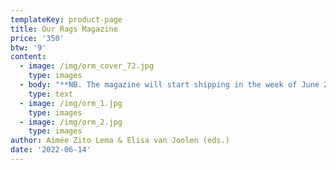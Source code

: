 ```yaml
---
templateKey: product-page
title: Our Rags Magazine
price: '350'
btw: '9'
content:
  - image: /img/orm_cover_72.jpg
    type: images
  - body: "**NB. The magazine will start shipping in the week of June 27th.**\n\nImagine what a fashion magazine would look like in 400 years. In a world with no natural resources left, transformation and recycling are the only way forward.\r\n\n\r\n\n_Our Rags Magazine_ is a collaborative project that investigates transformative processes, proposing new forms of collective production aimed at the reuse of discarded clothing and textiles. The project and resulting magazine question consumer behaviour and its relationship to the world in which we live. Further expanding the potential of recycled material, _Our Rags Magazine_ is a magazine where the pages not only _show_ clothing, but actually _are_ clothing.\r\n\n\r\n\nThe project started in 2019 with a workshop in which children were invited to imagine new ways of creating garments and new ways of dressing. The workshop revolved around dissecting discarded pieces of clothing brought in by the participating children. Subsequently, all garments were cut into small pieces and recycled into a new material: paper. A Dutch windmill in Loenen (NL) which still masters the age-old technique of transforming old rags in cotton-based paper transformed the shredded garments into coarse and tactile paper sheets that form the material base of _Our Rags Magazine_. Returned to the workshop participants, the kids collectively made highly imaginative garments from the rags-to-paper material.\r\n\n\r\n\n_Our Rags Magazine_ pushes the possibilities of recycled material even further. By manufacturing a fashion publication that is printed on this very material – creating a magazine of which the pages don’t merely _show_ the garments, but _are_ the garments – this project shows the creative potential recycling garments and textile can offer. \r\n\n \rLimited edition of 68 copies. Each copy is unique, handmade, signed and sealed. \r\n\n\r\n\n Type: softcover\\ Dimensions: 340 mm x 310 mm portrait\\ Pages: 16\\ Editors: Aimée Zito Lema & Elisa van Joolen\\ Graphic design: Elisabeth Klement\\ Editorial letter: Persis Bekkering\\ Poems: Maria Barnas\\ Editorial photography: Janneke van de Hagen\\ Contributors: Amare, Andrea, Catoo, Chaja, Daantje, Hasse, Kaye, Kaya, Malou, Mia, Pieke, Rivka, Romy, Rosalie, Samuel, Sofia, Veerle, Yuelin\\ Release date: June 2022\\ Binding: stitched\\ Colour: full colour\\ Language: English\\ Workshop assistance: Anouk Beckers, Andrea Chehade\\ Magazine production assistance: Alice Alloggio, Pernille Knudsgaard, César Rogers\\ Magazine paper produced at Middelste Molen, Loenen (2019 and 2021)\\ Printing at Rijksakademie Amsterdam (2022)\\ Typefaces Ortica, Figures\\ Made possible by: Prins Bernhard Cultuurfonds and Education from Below, Rijksakademie Amsterdam\\ ISSN number: 2773-2223\\ Publisher: Warehouse"
    type: text
  - image: /img/orm_1.jpg
    type: images
  - image: /img/orm_2.jpg
    type: images
author: Aimée Zito Lema & Elisa van Joolen (eds.)
date: '2022-06-14'
---
```


